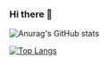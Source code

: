### Hi there 👋
![Anurag's GitHub stats](https://github-readme-stats.vercel.app/api?username=AmandaOliveira0212&theme=radical&show_icons=true)

[![Top Langs](https://github-readme-stats.vercel.app/api/top-langs/?username=AmandaOliveira0212)](https://github.com/AmandaOliveira0212/github-readme-stats)
<!--
**AmandaOliveira0212/AmandaOliveira0212** is a ✨ _special_ ✨ repository because its `README.md` (this file) appears on your GitHub profile.

Here are some ideas to get you started:

- 🔭 I’m currently working on ...
- 🌱 I’m currently learning ...
- 👯 I’m looking to collaborate on ...
- 🤔 I’m looking for help with ...
- 💬 Ask me about ...
- 📫 How to reach me: ...
- 😄 Pronouns: ...
- ⚡ Fun fact: ...
-->
